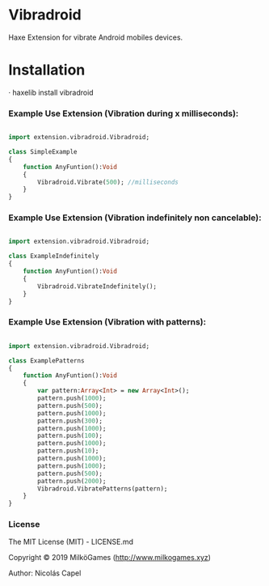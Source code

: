 # Vibradroid
Haxe Extension for vibrate Android mobiles devices.

# Installation

· haxelib install vibradroid

### Example Use Extension (Vibration during x milliseconds):

```haxe

import extension.vibradroid.Vibradroid;

class SimpleExample
{
    function AnyFuntion():Void
    {
        Vibradroid.Vibrate(500); //milliseconds
    }
}
```

### Example Use Extension (Vibration indefinitely non cancelable):

```haxe

import extension.vibradroid.Vibradroid;

class ExampleIndefinitely
{
    function AnyFuntion():Void
    {
        Vibradroid.VibrateIndefinitely();
    }
}

```

### Example Use Extension (Vibration with patterns):

```haxe

import extension.vibradroid.Vibradroid;

class ExamplePatterns
{
    function AnyFuntion():Void
    {
        var pattern:Array<Int> = new Array<Int>();
        pattern.push(1000);
        pattern.push(500);
        pattern.push(1000);
        pattern.push(300);
        pattern.push(1000);
        pattern.push(100);
        pattern.push(1000);
        pattern.push(10);
        pattern.push(1000);
        pattern.push(1000);
        pattern.push(500);
        pattern.push(2000);
        Vibradroid.VibratePatterns(pattern);
    }
}

```

### License

The MIT License (MIT) - LICENSE.md

Copyright © 2019 MilköGames (http://www.milkogames.xyz)

Author: Nicolás Capel
